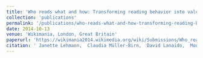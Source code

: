 ```yaml
---
title: 'Who reads what and how: Transforming reading behavior into valuable feedback for the Wikipedia community'
collection: 'publications'
permalink: '/publications/who-reads-what-and-how-transforming-reading-behavior-into-valuable-feedback-for-the-wikipedia-community'
date: 2014-10-13
venue: 'Wikimania, London, Great Britain'
paperurl: 'https://wikimania2014.wikimedia.org/wiki/Submissions/Who_reads_what_and_how:_Transforming_reading_behavior_into_valuable_feedback_for_the_Wikipedia_community'
citation: ' Janette Lehmann,  Claudia Müller-Birn,  David Lanaido,  Mounia Lalmas,  Andreas Kaltenbrunner, "Who reads what and how: Transforming reading behavior into valuable feedback for the Wikipedia community." Wikimania, London, Great Britain, 2014.'
---
```


